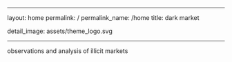   ---
layout: home
permalink: /
permalink_name: /home
title: dark market

detail_image: assets/theme_logo.svg

---
observations and analysis of illicit markets
